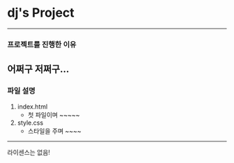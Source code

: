 # dj's Project
-----------
### 프로젝트를 진행한 이유
어쩌구 저쩌구...
----------
### 파일 설명
1. index.html
    - 첫 파일이며 ~~~~~
2. style.css
    - 스타일을 주며 ~~~~

----------

라이센스는 없음!
